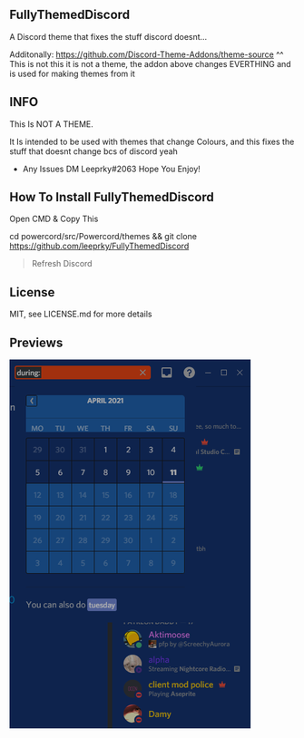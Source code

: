 ## FullyThemedDiscord
A Discord theme that fixes the stuff discord doesnt...

Additonally: https://github.com/Discord-Theme-Addons/theme-source
^^
This is not this it is not a theme, the addon above changes EVERTHING and is used for making themes from it 

## INFO

This Is NOT A THEME.

It Is intended to be used with themes that change Colours, and this fixes the stuff that doesnt change bcs of discord yeah

- Any Issues DM Leeprky#2063
  Hope You Enjoy!

## How To Install FullyThemedDiscord

Open CMD & Copy This

cd powercord/src/Powercord/themes && git clone https://github.com/leeprky/FullyThemedDiscord

> Refresh Discord

## License

MIT, see LICENSE.md for more details

## Previews

![preview](./previews/FullyThemedDiscord.png)
